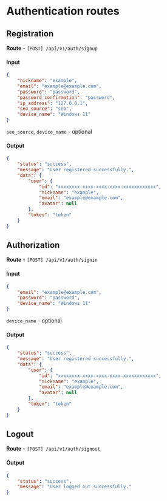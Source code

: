 # Authentication routes


## Registration
**Route** - `[POST] /api/v1/auth/signup`

#### Input
```json
{
    "nickname": "example",
    "email": "example@example.com",
    "password": "password",
    "password_confirmation": "password",
    "ip_address": "127.0.0.1",
    "seo_source": "seo",
    "device_name": "Windows 11"
}
```
`seo_source`, `device_name` - optional

#### Output
```json
{
    "status": "success",
    "message": "User registered successfully.",
    "data": {
        "user": {
            "id": "xxxxxxxx-xxxx-xxxx-xxxx-xxxxxxxxxxxx",
            "nickname": "example",
            "email": "example@example.com",
            "avatar": null
        },
        "token": "token"
    }
}
```


## Authorization
**Route** - `[POST] /api/v1/auth/signin`

#### Input
```json
{
    "email": "example@example.com",
    "password": "password",
    "device_name": "Windows 11"
}
```
`device_name` - optional

#### Output
```json
{
    "status": "success",
    "message": "User registered successfully.",
    "data": {
        "user": {
            "id": "xxxxxxxx-xxxx-xxxx-xxxx-xxxxxxxxxxxx",
            "nickname": "example",
            "email": "example@example.com",
            "avatar": null
        },
        "token": "token"
    }
}
```


## Logout
**Route** - `[POST] /api/v1/auth/signout`

#### Output
```json
{
    "status": "success",
    "message": "User logged out successfully."
}
```
